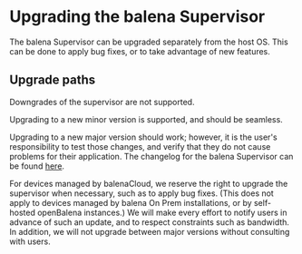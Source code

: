 # Upgrading the balena Supervisor

The balena Supervisor can be upgraded separately from the host OS. This can be done to apply bug fixes, or to take advantage of new features.

## Upgrade paths

Downgrades of the supervisor are not supported.

Upgrading to a new minor version is supported, and should be seamless.

Upgrading to a new major version should work; however, it is the user's responsibility to test those changes, and verify that they do not cause problems for their application. The changelog for the balena Supervisor can be found [here](https://github.com/balena-io/balena-supervisor/blob/master/CHANGELOG.md).

For devices managed by balenaCloud, we reserve the right to upgrade the supervisor when necessary, such as to apply bug fixes. (This does not apply to devices managed by balena On Prem installations, or by self-hosted openBalena instances.) We will make every effort to notify users in advance of such an update, and to respect constraints such as bandwidth. In addition, we will not upgrade between major versions without consulting with users.
